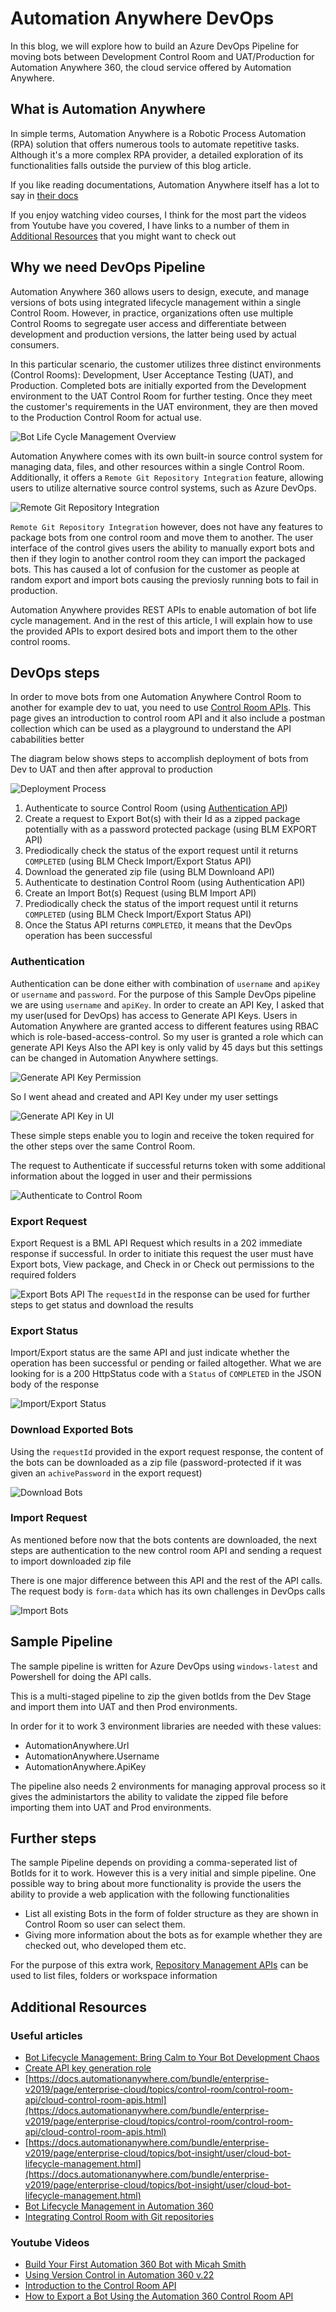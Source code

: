 # Automation Anywhere DevOps
In this blog, we will explore how to build an Azure DevOps Pipeline for moving bots between Development Control Room and UAT/Production for Automation Anywhere 360, the cloud service offered by Automation Anywhere.

## What is Automation Anywhere
In simple terms, Automation Anywhere is a Robotic Process Automation (RPA) solution that offers numerous tools to automate repetitive tasks. Although it's a more complex RPA provider, a detailed exploration of its functionalities falls outside the purview of this blog article.

If you like reading documentations, Automation Anywhere itself has a lot to say in [their docs](https://docs.automationanywhere.com/bundle/enterprise-v2019/page/enterprise-cloud/topics/product-feature-lifecycle/learn-overview.html)

If you enjoy watching video courses, I think for the most part the videos from Youtube have you covered, I have links to a number of them in [Additional Resources](#additional-resources) that you might want to check out

## Why we need DevOps Pipeline

Automation Anywhere 360 allows users to design, execute, and manage versions of bots using integrated lifecycle management within a single Control Room. However, in practice, organizations often use multiple Control Rooms to segregate user access and differentiate between development and production versions, the latter being used by actual consumers.

In this particular scenario, the customer utilizes three distinct environments (Control Rooms): Development, User Acceptance Testing (UAT), and Production. Completed bots are initially exported from the Development environment to the UAT Control Room for further testing. Once they meet the customer's requirements in the UAT environment, they are then moved to the Production Control Room for actual use.

![Bot Life Cycle Management Overview](BLMoverviewdiagram.png)

Automation Anywhere comes with its own built-in source control system for managing data, files, and other resources within a single Control Room. Additionally, it offers a `Remote Git Repository Integration` feature, allowing users to utilize alternative source control systems, such as Azure DevOps.

![Remote Git Repository Integration](RemoteGitRepoIntegration.png)

`Remote Git Repository Integration` however, does not have any features to package bots from one control room and move them to another.
The user interface of the control gives users the ability to manually export bots and then if they login to another control room they can import the packaged bots. This has caused a lot of confusion for the customer as people at random export and import bots causing the previosly running bots to fail in production.

Automation Anywhere provides REST APIs to enable automation of bot life cycle management. And in the rest of this article, I will explain how to use the provided APIs to export desired bots and import them to the other control rooms.

## DevOps steps
In order to move bots from one Automation Anywhere Control Room to another for example dev to uat, you need to use [Control Room APIs](https://docs.automationanywhere.com/bundle/enterprise-v2019/page/enterprise-cloud/topics/control-room/control-room-api/cloud-control-room-apis.html). This page gives an introduction to control room API and it also include a postman collection which can be used as a playground to understand the API cababilities better

The diagram below shows steps to accomplish deployment of bots from Dev to UAT and then after approval to production

![Deployment Process](DeploymentSteps.png)

1. Authenticate to source Control Room (using [Authentication API](https://docs.automationanywhere.com/bundle/enterprise-v2019/page/auth-api-supported.html))
2. Create a request to Export Bot(s) with their Id as a zipped package potentially with as a password protected package (using BLM EXPORT API)
3. Prediodically check the status of the export request until it returns `COMPLETED` (using BLM Check Import/Export Status API)
4. Download the generated zip file (using BLM Downloand API)
5. Authenticate to destination Control Room (using Authentication API)
6. Create an Import Bot(s) Request (using BLM Import API)
7. Prediodically check the status of the import request until it returns `COMPLETED` (using BLM Check Import/Export Status API)
8. Once the Status API returns `COMPLETED`, it means that the DevOps operation has been successful

### Authentication
Authentication can be done either with combination of `username` and `apiKey` or `username` and `password`.
For the purpose of this Sample DevOps pipeline we are using `username` and `apiKey`.
In order to create an API Key, I asked that my user(used for DevOps) has access to Generate API Keys.
Users in Automation Anywhere are granted access to different features using RBAC which is role-based-access-control. So my user is granted a role which can generate API Keys
Also the API key is only valid by 45 days but this settings can be changed in Automation Anywhere settings.


![Generate API Key Permission](GenerateApiKeyPermission.png)

So I went ahead and created and API Key under my user settings

![Generate API Key in UI](GenerateApiKeyInUI.png)

These simple steps enable you to login and receive the token required for the other steps over the same Control Room.

The request to Authenticate if successful returns token with some additional information about the logged in user and their permissions

![Authenticate to Control Room](Authentication.png)

### Export Request
Export Request is a BML API Request which results in a 202 immediate response if successful.
In order to initiate this request the user must have Export bots, View package, and Check in or Check out permissions to the required folders

![Export Bots API](ExportBots.png)
The `requestId` in the response can be used for further steps to get status and download the results

### Export Status
Import/Export status are the same API and just indicate whether the operation has been successful or pending or failed altogether. What we are looking for is a 200 HttpStatus code with a `Status` of `COMPLETED` in the JSON body of the response

![Import/Export Status](ImportExportStatus.png)

### Download Exported Bots
Using the `requestId` provided in the export request response, the content of the bots can be downloaded as a zip file (password-protected if it was given an `achivePassword` in the export request)

![Download Bots](DownloadBots.png)

### Import Request
As mentioned before now that the bots contents are downloaded, the next steps are authentication to the new control room API and sending a request to import downloaded zip file

There is one major difference between this API and the rest of the API calls. The request body is `form-data` which has its own challenges in DevOps calls

![Import Bots](ImportBots.png)

## Sample Pipeline
The sample pipeline is written for Azure DevOps using `windows-latest` and Powershell for doing the API calls.

This is a multi-staged pipeline to zip the given botIds from the Dev Stage and import them into UAT and then Prod environments.

In order for it to work 3 environment libraries are needed with these values:
- AutomationAnywhere.Url
- AutomationAnywhere.Username
- AutomationAnywhere.ApiKey

The pipeline also needs 2 environments for managing approval process so it gives the administartors the ability to validate the zipped file before importing them into UAT and Prod environments.

## Further steps
The sample Pipeline depends on providing a comma-seperated list of BotIds for it to work. However this is a very initial and simple pipeline.
One possible way to bring about more functionality is provide the users the ability to provide a web application with the following functionalities
- List all existing Bots in the form of folder structure as they are shown in Control Room so user can select them.
- Giving more information about the bots as for example whether they are checked out, who developed them etc.

For the purpose of this extra work, [Repository Management APIs](https://docs.automationanywhere.com/bundle/enterprise-v2019/page/repository-management-api.html) can be used to list files, folders or workspace information


## Additional Resources

### Useful articles
- [Bot Lifecycle Management: Bring Calm to Your Bot Development Chaos](https://www.automationanywhere.com/company/blog/product-insights/bot-lifecycle-management-bring-calm-to-your-bot-development-chaos)
- [Create API key generation role](https://docs.automationanywhere.com/bundle/enterprise-v2019/page/enterprise-cloud/topics/control-room/administration/roles/cloud-control-room-apikey-role.html)
- [https://docs.automationanywhere.com/bundle/enterprise-v2019/page/enterprise-cloud/topics/control-room/control-room-api/cloud-control-room-apis.html](https://docs.automationanywhere.com/bundle/enterprise-v2019/page/enterprise-cloud/topics/control-room/control-room-api/cloud-control-room-apis.html)
- [https://docs.automationanywhere.com/bundle/enterprise-v2019/page/enterprise-cloud/topics/bot-insight/user/cloud-bot-lifecycle-management.html](https://docs.automationanywhere.com/bundle/enterprise-v2019/page/enterprise-cloud/topics/bot-insight/user/cloud-bot-lifecycle-management.html)
- [Bot Lifecycle Management in Automation 360](https://community.automationanywhere.com/developers-blog-85009/bot-lifecycle-management-in-automation-360-85112)
- [Integrating Control Room with Git repositories](https://docs.automationanywhere.com/bundle/enterprise-v2019/page/enterprise-cloud/topics/control-room/git-integration/cloud-cr-git-integration.html)

### Youtube Videos
- [Build Your First Automation 360 Bot with Micah Smith](https://www.youtube.com/watch?v=nMUIZx6eAJA&t=465s)
- [Using Version Control in Automation 360 v.22](https://www.youtube.com/watch?v=_646qiId3no)
- [Introduction to the Control Room API](https://www.youtube.com/watch?v=zv34BRfW96Y&t=10s)
- [How to Export a Bot Using the Automation 360 Control Room API](https://www.youtube.com/watch?v=xcAHUvGCgE0)